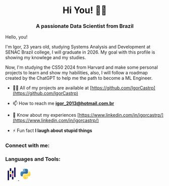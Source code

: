 <h1 align="center">Hi You! 🙂👋</h1>
<h3 align="center">A passionate Data Scientist from Brazil</h3>

Hello, you!

I'm Igor, 23 years old, studying Systems Analysis and Development at SENAC Brazil college, I will graduate in 2026.
My goal with this profile is showing my knowlege and my studies.

Now, I'm studying the CS50 2024 from Harvard and make some personal projects to learn and show my habilities, also, I will follow a roadmap created by the ChatGPT to help me the path to become a ML Engineer.


- 👨‍💻 All of my projects are available at [https://github.com/IgorCastrp](https://github.com/IgorCastrp)

- 📫 How to reach me **igor_2013@hotmail.com.br**

- 📄 Know about my experiences [https://www.linkedin.com/in/igorcastrp/](https://www.linkedin.com/in/igorcastrp/)

- ⚡ Fun fact **I laugh about stupid things**

<h3 align="left">Connect with me:</h3>
<p align="left">
</p>

<h3 align="left">Languages and Tools:</h3>
<p align="left"> <a href="https://pandas.pydata.org/" target="_blank" rel="noreferrer"> <img src="https://raw.githubusercontent.com/devicons/devicon/2ae2a900d2f041da66e950e4d48052658d850630/icons/pandas/pandas-original.svg" alt="pandas" width="40" height="40"/> </a> <a href="https://www.python.org" target="_blank" rel="noreferrer"> <img src="https://raw.githubusercontent.com/devicons/devicon/master/icons/python/python-original.svg" alt="python" width="40" height="40"/> </a> </p>
